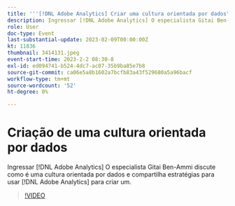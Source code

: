 ```yaml
---
title: '''[!DNL Adobe Analytics] Criar uma cultura orientada por dados"'
description: Ingressar [!DNL Adobe Analytics] O especialista Gitai Ben-Ammi discute como é uma cultura orientada por dados e compartilha estratégias para usar [!DNL Adobe Analytics] para criar um.
role: User
doc-type: Event
last-substantial-update: 2023-02-09T00:00:00Z
kt: 11836
thumbnail: 3414131.jpeg
event-start-time: 2023-2-2 08:30-8
exl-id: ed094741-b524-4dc7-ac07-35b9ba85e7b8
source-git-commit: ca06e5a8b1602a7bcfb83a43f529680a5a96bacf
workflow-type: tm+mt
source-wordcount: '52'
ht-degree: 0%

---
```


# Criação de uma cultura orientada por dados

Ingressar [!DNL Adobe Analytics] O especialista Gitai Ben-Ammi discute como é uma cultura orientada por dados e compartilha estratégias para usar [!DNL Adobe Analytics] para criar um.

>[!VIDEO](https://video.tv.adobe.com/v/3414131/?quality=12&learn=on)
